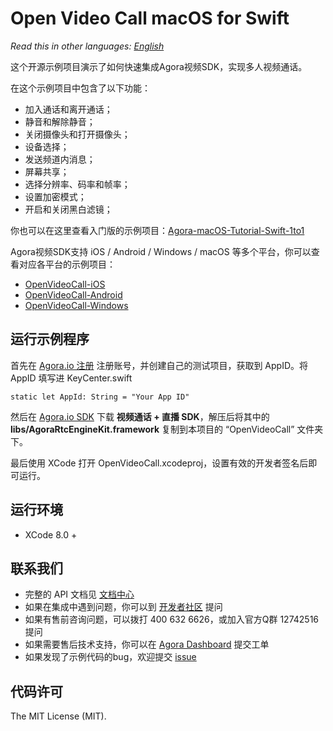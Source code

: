 # Open Video Call macOS for Swift

*Read this in other languages: [English](README.md)*

这个开源示例项目演示了如何快速集成Agora视频SDK，实现多人视频通话。

在这个示例项目中包含了以下功能：

- 加入通话和离开通话；
- 静音和解除静音；
- 关闭摄像头和打开摄像头；
- 设备选择；
- 发送频道内消息；
- 屏幕共享；
- 选择分辨率、码率和帧率；
- 设置加密模式；
- 开启和关闭黑白滤镜；

你也可以在这里查看入门版的示例项目：[Agora-macOS-Tutorial-Swift-1to1](https://github.com/AgoraIO/Agora-macOS-Tutorial-Swift-1to1)

Agora视频SDK支持 iOS / Android / Windows / macOS 等多个平台，你可以查看对应各平台的示例项目：

- [OpenVideoCall-iOS](https://github.com/AgoraIO/OpenVideoCall-iOS)
- [OpenVideoCall-Android](https://github.com/AgoraIO/OpenVideoCall-Android)
- [OpenVideoCall-Windows](https://github.com/AgoraIO/OpenVideoCall-Windows)

## 运行示例程序
首先在 [Agora.io 注册](https://dashboard.agora.io/cn/signup/) 注册账号，并创建自己的测试项目，获取到 AppID。将 AppID 填写进 KeyCenter.swift

```
static let AppId: String = "Your App ID"
```

然后在 [Agora.io SDK](https://www.agora.io/cn/blog/download/) 下载 **视频通话 + 直播 SDK**，解压后将其中的 **libs/AgoraRtcEngineKit.framework** 复制到本项目的 “OpenVideoCall” 文件夹下。

最后使用 XCode 打开 OpenVideoCall.xcodeproj，设置有效的开发者签名后即可运行。

## 运行环境
* XCode 8.0 +

## 联系我们

- 完整的 API 文档见 [文档中心](https://docs.agora.io/cn/)
- 如果在集成中遇到问题，你可以到 [开发者社区](https://dev.agora.io/cn/) 提问
- 如果有售前咨询问题，可以拨打 400 632 6626，或加入官方Q群 12742516 提问
- 如果需要售后技术支持，你可以在 [Agora Dashboard](https://dashboard.agora.io) 提交工单
- 如果发现了示例代码的bug，欢迎提交 [issue](https://github.com/AgoraIO/OpenVideoCall-macOS/issues)

## 代码许可

The MIT License (MIT).
